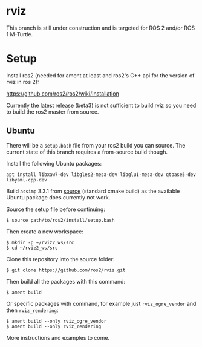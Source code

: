 # rviz

This branch is still under construction and is targeted for ROS 2 and/or ROS 1 M-Turtle.

# Setup

Install ros2 (needed for ament at least and ros2's C++ api for the version of rviz in ros 2):

https://github.com/ros2/ros2/wiki/Installation

Currently the latest release (beta3) is not sufficient to build rviz so you need to build the ros2 master from source.

## Ubuntu

There will be a `setup.bash` file from your ros2 build you can source.
The current state of this branch requires a from-source build though.

Install the following Ubuntu packages: 

```
apt install libxaw7-dev libgles2-mesa-dev libglu1-mesa-dev qtbase5-dev libyaml-cpp-dev
```

Build `assimp` 3.3.1 from [source](https://github.com/assimp/assimp/archive/v3.3.1.tar.gz) (standard cmake build) as the available Ubuntu package does currently not work.

Source the setup file before continuing:

```
$ source path/to/ros2/install/setup.bash
```

Then create a new workspace:

```
$ mkdir -p ~/rviz2_ws/src
$ cd ~/rviz2_ws/src
```

Clone this repository into the source folder:

```
$ git clone https://github.com/ros2/rviz.git
```

Then build all the packages with this command:

```
$ ament build
```

Or specific packages with command, for example just `rviz_ogre_vendor` and then `rviz_rendering`:

```
$ ament build --only rviz_ogre_vendor
$ ament build --only rviz_rendering
```

More instructions and examples to come.
